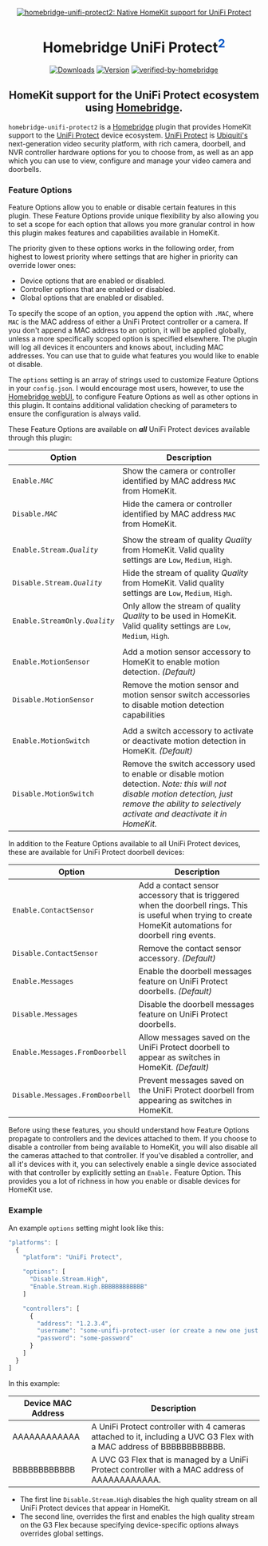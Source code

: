 <SPAN ALIGN="CENTER" STYLE="text-align:center">
<DIV ALIGN="CENTER" STYLE="text-align:center">

[![homebridge-unifi-protect2: Native HomeKit support for UniFi Protect](https://raw.githubusercontent.com/hjdhjd/homebridge-unifi-protect2/master/homebridge-protect.svg)](https://github.com/hjdhjd/homebridge-unifi-protect2)

# Homebridge UniFi Protect<SUP STYLE="font-size: smaller; color:#0559C9;">2</SUP>

[![Downloads](https://img.shields.io/npm/dt/homebridge-unifi-protect2?color=%230559C9&style=for-the-badge)](https://www.npmjs.com/package/homebridge-unifi-protect2)
[![Version](https://img.shields.io/npm/v/homebridge-unifi-protect2?color=%230559C9&label=UniFi%20Protect%202&logo=ubiquiti&logoColor=%230559C9&style=for-the-badge)](https://www.npmjs.com/package/homebridge-unifi-protect2)
[![verified-by-homebridge](https://img.shields.io/badge/homebridge-verified-blueviolet?color=%2357277C&style=for-the-badge)](https://github.com/homebridge/homebridge/wiki/Verified-Plugins)

## HomeKit support for the UniFi Protect ecosystem using [Homebridge](https://homebridge.io).
</DIV>
</SPAN>

`homebridge-unifi-protect2` is a [Homebridge](https://homebridge.io) plugin that provides HomeKit support to the [UniFi Protect](https://unifi-network.ui.com/video-security) device ecosystem. [UniFi Protect](https://unifi-network.ui.com/video-security) is [Ubiquiti's](https://www.ui.com) next-generation video security platform, with rich camera, doorbell, and NVR controller hardware options for you to choose from, as well as an app which you can use to view, configure and manage your video camera and doorbells.

### Feature Options

Feature Options allow you to enable or disable certain features in this plugin. These Feature Options provide unique flexibility by also allowing you to set a scope for each option that allows you more granular control in how this plugin makes features and capabilities available in HomeKit.

The priority given to these options works in the following order, from highest to lowest priority where settings that are higher in priority can override lower ones:

* Device options that are enabled or disabled.
* Controller options that are enabled or disabled.
* Global options that are enabled or disabled.

To specify the scope of an option, you append the option with `.MAC`, where `MAC` is the MAC address of either a UniFi Protect controller or a camera. If you don't append a MAC address to an option, it will be applied globally, unless a more specifically scoped option is specified elsewhere. The plugin will log all devices it encounters and knows about, including MAC addresses. You can use that to guide what features you would like to enable ot disable.

The `options` setting is an array of strings used to customize Feature Options in your `config.json`. I would encourage most users, however, to use the [Homebridge webUI](https://github.com/oznu/homebridge-config-ui-x), to configure Feature Options as well as other options in this plugin. It contains additional validation checking of parameters to ensure the configuration is always valid.

These Feature Options are available on ***all*** UniFi Protect devices available through this plugin:

| Option                                        | Description
|-----------------------------------------------|----------------------------------
| <CODE>Enable.<I>MAC</I></CODE>                | Show the camera or controller identified by MAC address `MAC` from HomeKit.
| <CODE>Disable.<I>MAC</I></CODE>               | Hide the camera or controller identified by MAC address `MAC` from HomeKit.
|                                               |
| <CODE>Enable.Stream.<I>Quality</I></CODE>     | Show the stream of quality *Quality* from HomeKit. Valid quality settings are `Low`, `Medium`, `High`.
| <CODE>Disable.Stream.<I>Quality</I></CODE>    | Hide the stream of quality *Quality* from HomeKit. Valid quality settings are `Low`, `Medium`, `High`.
| <CODE>Enable.StreamOnly.<I>Quality</I></CODE> | Only allow the stream of quality *Quality* to be used in HomeKit. Valid quality settings are `Low`, `Medium`, `High`.
|                                               |
| `Enable.MotionSensor`                         | Add a motion sensor accessory to HomeKit to enable motion detection. *(Default)*
| `Disable.MotionSensor`                        | Remove the motion sensor and motion sensor switch accessories to disable motion detection capabilities
|                                               |
| `Enable.MotionSwitch`                         | Add a switch accessory to activate or deactivate motion detection in HomeKit. *(Default)*
| `Disable.MotionSwitch`                        | Remove the switch accessory used to enable or disable motion detection. *Note: this will not disable motion detection, just remove the ability to selectively activate and deactivate it in HomeKit.*

In addition to the Feature Options available to all UniFi Protect devices, these are available for UniFi Protect doorbell devices:

| Option                                        | Description
|-----------------------------------------------|----------------------------------
| `Enable.ContactSensor`                        | Add a contact sensor accessory that is triggered when the doorbell rings. This is useful when trying to create HomeKit automations for doorbell ring events.
| `Disable.ContactSensor`                       | Remove the contact sensor accessory.  *(Default)*
| `Enable.Messages`                             | Enable the doorbell messages feature on UniFi Protect doorbells. *(Default)*
| `Disable.Messages`                            | Disable the doorbell messages feature on UniFi Protect doorbells.
| `Enable.Messages.FromDoorbell`                | Allow messages saved on the UniFi Protect doorbell to appear as switches in HomeKit. *(Default)*
| `Disable.Messages.FromDoorbell`               | Prevent messages saved on the UniFi Protect doorbell from appearing as switches in HomeKit.


Before using these features, you should understand how Feature Options propagate to controllers and the devices attached to them. If you choose to disable a controller from being available to HomeKit, you will also disable all the cameras attached to that controller. If you've disabled a controller, and all it's devices with it, you can selectively enable a single device associated with that controller by explicitly setting an `Enable.` Feature Option. This provides you a lot of richness in how you enable or disable devices for HomeKit use.

### Example

An example `options` setting might look like this:

```js
"platforms": [
  {
    "platform": "UniFi Protect",

    "options": [
      "Disable.Stream.High",
      "Enable.Stream.High.BBBBBBBBBBBB"
    ]

    "controllers": [
      {
        "address": "1.2.3.4",
        "username": "some-unifi-protect-user (or create a new one just for homebridge)",
        "password": "some-password"
      }
    ]
  }
]
```
In this example:

| Device MAC Address    | Description
|-----------------------|------------------
| AAAAAAAAAAAA          | A UniFi Protect controller with 4 cameras attached to it, including a UVC G3 Flex with a MAC address of BBBBBBBBBBBB.
| BBBBBBBBBBBB          | A UVC G3 Flex that is managed by a UniFi Protect controller with a MAC address of AAAAAAAAAAAA.

* The first line `Disable.Stream.High` disables the high quality stream on all UniFi Protect devices that appear in HomeKit.
* The second line, overrides the first and enables the high quality stream on the G3 Flex because specifying device-specific options always overrides global settings.
